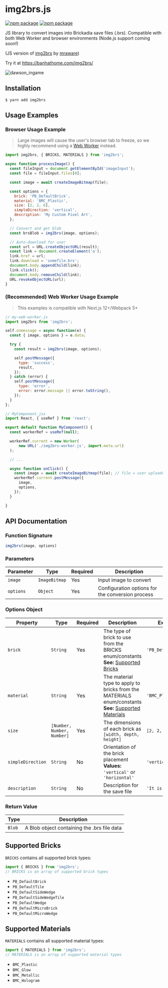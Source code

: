 # img2brs.js

[![npm package][npm-badge]][npm] [![npm package][npm-downloads-badge]][npm]

[npm-badge]: https://img.shields.io/npm/v/img2brs.svg
[npm-downloads-badge]: https://img.shields.io/npm/d18m/img2brs.svg

[npm]: https://www.npmjs.org/package/img2brs

JS library to convert images into Brickadia save files (.brs). Compatible with both Web Worker and browser environments (Node.js support coming soon!)

(JS version of [img2brs](https://github.com/mraware/img2brs) by [mraware](https://github.com/mraware))

Try it at https://banhathome.com/img2brs/

![dawson_ingame](https://github.com/user-attachments/assets/8448e669-072c-40dd-8187-8c534caf458d)


## Installation

```shellscript
$ yarn add img2brs
```

## Usage Examples

### Browser Usage Example
> Large images will cause the user's browser tab to freeze, so we highly recommend using a [Web Worker](#recommended-web-worker-usage-example) instead.

```javascript
import img2brs, { BRICKS, MATERIALS } from 'img2brs';

async function processImage() {
  const fileInput = document.getElementById('imageInput');
  const file = fileInput.files[0];

  const image = await createImageBitmap(file);

  const options = {
    brick: 'PB_DefaultBrick',
    material: 'BMC_Plastic',
    size: [2, 2, 6],
    simpleDirection: 'vertical',
    description: 'My Custom Pixel Art',
  };

  // Convert and get blob
  const brsBlob = img2brs(image, options);

  // Auto-download for user
  const url = URL.createObjectURL(result);
  const link = document.createElement('a');
  link.href = url;
  link.download = 'somefile.brs';
  document.body.appendChild(link);
  link.click();
  document.body.removeChild(link);
  URL.revokeObjectURL(url);
}
```

### (Recommended) Web Worker Usage Example
> This examples is compatible with Next.js 12+/Webpack 5+

```javascript
// my-web-worker.js
import img2brs from 'img2brs';

self.onmessage = async function(e) {
  const { image, options } = e.data;

  try {
    const result = img2brs(image, options);

    self.postMessage({
      type: 'success',
      result,
    });
  } catch (error) {
    self.postMessage({
      type: 'error',
      error: error.message || error.toString(),
    });
  }
};

// MyComponent.jsx
import React, { useRef } from 'react';

export default function MyComponent() {
  const workerRef = useRef(null);

  workerRef.current = new Worker(
      new URL('./img2brs-worker.js', import.meta.url)
  );

  // ...

  async function onClick() {
    const image = await createImageBitmap(file); // file = user uploaded file via HTML input
    workerRef.current.postMessage({
      image,
      options,
    });
  }

}
```


## API Documentation

### Function Signature

```javascript
img2brs(image, options)
```

### Parameters

| Parameter | Type | Required | Description |
|-----------|------|----------|-------------|
| `image` | `ImageBitmap` | Yes | Input image to convert |
| `options` | `Object` | Yes | Configuration options for the conversion process |

### Options Object

| Property | Type | Required | Description | Example |
|----------|------|----------|-------------|----------------|
| `brick` | `String` | Yes | The type of brick to use from the BRICKS enum/constants<br>**See:** [Supported Bricks](#supported-bricks) | `'PB_DefaultBrick'` |
| `material` | `String` | Yes | The material type to apply to bricks from the MATERIALS enum/constants<br>**See:** [Supported Materials](#supported-materials) | `'BMC_Plastic'` |
| `size` | `[Number, Number, Number]` | Yes | The dimensions of each brick as `[width, depth, height]` | `[2, 2, 6]` |
| `simpleDirection` | `String` | No | Orientation of the brick placement<br>**Values:** `'vertical'` or `'horizontal'` | `'vertical'` |
| `description` | `String` | No | Description for the save file | `'It is Dawson!'` |

### Return Value

| Type | Description |
|------|-------------|
| `Blob` | A Blob object containing the .brs file data |

## Supported Bricks

`BRICKS` contains all supported brick types:

```javascript
import { BRICKS } from 'img2brs';
// BRICKS is an array of supported brick types
```

- `PB_DefaultBrick`
- `PB_DefaultTile`
- `PB_DefaultSideWedge`
- `PB_DefaultSideWedgeTile`
- `PB_DefaultWedge`
- `PB_DefaultMicroBrick`
- `PB_DefaultMicroWedge`


## Supported Materials

`MATERIALS` contains all supported material types:

```javascript
import { MATERIALS } from 'img2brs';
// MATERIALS is an array of supported material types
```

- `BMC_Plastic`
- `BMC_Glow`
- `BMC_Metallic`
- `BMC_Hologram`
